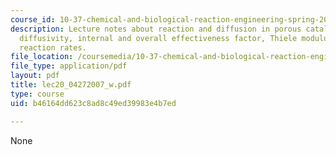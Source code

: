 ```yaml
---
course_id: 10-37-chemical-and-biological-reaction-engineering-spring-2007
description: Lecture notes about reaction and diffusion in porous catalysts. Effective
  diffusivity, internal and overall effectiveness factor, Thiele modulus, apparent
  reaction rates.
file_location: /coursemedia/10-37-chemical-and-biological-reaction-engineering-spring-2007/b46164dd623c8ad8c49ed39983e4b7ed_lec20_04272007_w.pdf
file_type: application/pdf
layout: pdf
title: lec20_04272007_w.pdf
type: course
uid: b46164dd623c8ad8c49ed39983e4b7ed

---
```

None